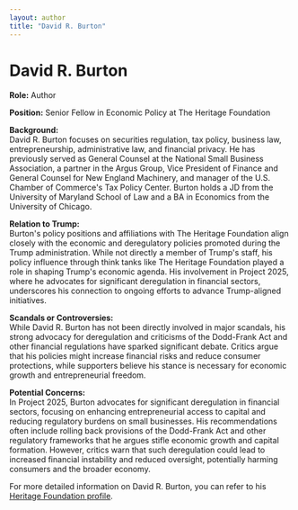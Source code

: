 ```yaml
---
layout: author
title: "David R. Burton"
---
```


# David R. Burton

**Role:** Author

**Position:** Senior Fellow in Economic Policy at The Heritage Foundation

**Background:**  
David R. Burton focuses on securities regulation, tax policy, business law, entrepreneurship, administrative law, and financial privacy. He has previously served as General Counsel at the National Small Business Association, a partner in the Argus Group, Vice President of Finance and General Counsel for New England Machinery, and manager of the U.S. Chamber of Commerce's Tax Policy Center. Burton holds a JD from the University of Maryland School of Law and a BA in Economics from the University of Chicago.

**Relation to Trump:**  
Burton's policy positions and affiliations with The Heritage Foundation align closely with the economic and deregulatory policies promoted during the Trump administration. While not directly a member of Trump's staff, his policy influence through think tanks like The Heritage Foundation played a role in shaping Trump's economic agenda. His involvement in Project 2025, where he advocates for significant deregulation in financial sectors, underscores his connection to ongoing efforts to advance Trump-aligned initiatives.

**Scandals or Controversies:**  
While David R. Burton has not been directly involved in major scandals, his strong advocacy for deregulation and criticisms of the Dodd-Frank Act and other financial regulations have sparked significant debate. Critics argue that his policies might increase financial risks and reduce consumer protections, while supporters believe his stance is necessary for economic growth and entrepreneurial freedom.

**Potential Concerns:**  
In Project 2025, Burton advocates for significant deregulation in financial sectors, focusing on enhancing entrepreneurial access to capital and reducing regulatory burdens on small businesses. His recommendations often include rolling back provisions of the Dodd-Frank Act and other regulatory frameworks that he argues stifle economic growth and capital formation. However, critics warn that such deregulation could lead to increased financial instability and reduced oversight, potentially harming consumers and the broader economy.

For more detailed information on David R. Burton, you can refer to his [Heritage Foundation profile](https://www.heritage.org/staff/david-r-burton).
